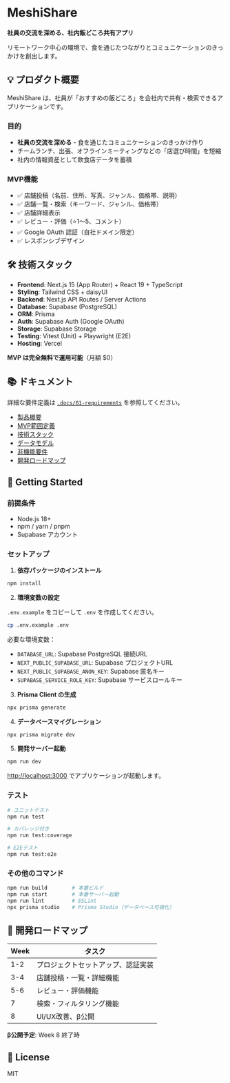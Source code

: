 # MeshiShare

**社員の交流を深める、社内飯どころ共有アプリ**

リモートワーク中心の環境で、食を通じたつながりとコミュニケーションのきっかけを創出します。

## 💡 プロダクト概要

MeshiShare は、社員が「おすすめの飯どころ」を会社内で共有・検索できるアプリケーションです。

### 目的

- **社員の交流を深める** - 食を通じたコミュニケーションのきっかけ作り
- チームランチ、出張、オフラインミーティングなどの「店選び時間」を短縮
- 社内の情報資産として飲食店データを蓄積

### MVP機能

- ✅ 店舗投稿（名前、住所、写真、ジャンル、価格帯、説明）
- ✅ 店舗一覧・検索（キーワード、ジャンル、価格帯）
- ✅ 店舗詳細表示
- ✅ レビュー・評価（⭐️1〜5、コメント）
- ✅ Google OAuth 認証（自社ドメイン限定）
- ✅ レスポンシブデザイン

## 🛠️ 技術スタック

- **Frontend**: Next.js 15 (App Router) + React 19 + TypeScript
- **Styling**: Tailwind CSS + daisyUI
- **Backend**: Next.js API Routes / Server Actions
- **Database**: Supabase (PostgreSQL)
- **ORM**: Prisma
- **Auth**: Supabase Auth (Google OAuth)
- **Storage**: Supabase Storage
- **Testing**: Vitest (Unit) + Playwright (E2E)
- **Hosting**: Vercel

**MVP は完全無料で運用可能**（月額 $0）

## 📚 ドキュメント

詳細な要件定義は [`.docs/01-requirements`](./.docs/01-requirements/README.md) を参照してください。

- [製品概要](./.docs/01-requirements/01-product-overview.md)
- [MVP範囲定義](./.docs/01-requirements/02-mvp-scope.md)
- [技術スタック](./.docs/01-requirements/03-technical-stack.md)
- [データモデル](./.docs/01-requirements/04-data-model.md)
- [非機能要件](./.docs/01-requirements/05-non-functional-requirements.md)
- [開発ロードマップ](./.docs/01-requirements/06-development-roadmap.md)

## 🚀 Getting Started

### 前提条件

- Node.js 18+
- npm / yarn / pnpm
- Supabase アカウント

### セットアップ

1. **依存パッケージのインストール**

```bash
npm install
```

2. **環境変数の設定**

`.env.example` をコピーして `.env` を作成してください。

```bash
cp .env.example .env
```

必要な環境変数：
- `DATABASE_URL`: Supabase PostgreSQL 接続URL
- `NEXT_PUBLIC_SUPABASE_URL`: Supabase プロジェクトURL
- `NEXT_PUBLIC_SUPABASE_ANON_KEY`: Supabase 匿名キー
- `SUPABASE_SERVICE_ROLE_KEY`: Supabase サービスロールキー

3. **Prisma Client の生成**

```bash
npx prisma generate
```

4. **データベースマイグレーション**

```bash
npx prisma migrate dev
```

5. **開発サーバー起動**

```bash
npm run dev
```

[http://localhost:3000](http://localhost:3000) でアプリケーションが起動します。

### テスト

```bash
# ユニットテスト
npm run test

# カバレッジ付き
npm run test:coverage

# E2Eテスト
npm run test:e2e
```

### その他のコマンド

```bash
npm run build        # 本番ビルド
npm run start        # 本番サーバー起動
npm run lint         # ESLint
npx prisma studio    # Prisma Studio（データベース可視化）
```

## 📅 開発ロードマップ

| Week | タスク |
|------|--------|
| 1-2 | プロジェクトセットアップ、認証実装 |
| 3-4 | 店舗投稿・一覧・詳細機能 |
| 5-6 | レビュー・評価機能 |
| 7 | 検索・フィルタリング機能 |
| 8 | UI/UX改善、β公開 |

**β公開予定**: Week 8 終了時

## 📄 License

MIT

